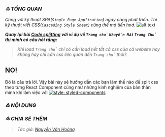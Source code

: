 
### _♳ TỔNG QUAN_

_Cùng với kỹ thuật SPA(`Single Page Application`) ngày càng phát triển. Thì kỹ thuật viết CSS(`Cascading Style Sheet`) cũng thế mà tiến hoá._
![alt text](https://github.com/nguyenvanhoang26041994/dev-experiences/blob/master/images/css_evolution.png)

**_Quay lại bài [Code splitting](https://github.com/nguyenvanhoang26041994/dev-experiences/blob/master/React/how_to_make_best_performance.md#one-code-splitting) với ví dụ về `Trang chủ` `Khuyến Mãi` `Trang Chủ` thì mình có câu hỏi rằng:_**
> _Khi load `Trang chủ` chỉ có cần load hết tất cả css của cả website hay không hay chỉ cần css liên quan đến `Trang chủ` thôi?._  

## NO!
Đó là câu trả lời. Vậy bài này sẽ hướng dẫn các bạn làm thế nào để split css theo từng React Component cũng như những kinh nghiệm của bản thân mình khi làm việc với [![style: styled-components](https://img.shields.io/badge/style-%F0%9F%92%85%20styled--components-orange.svg?colorB=daa357&colorA=db748e)](https://github.com/styled-components/styled-components)

### _♴ NỘI DUNG_

### _♵ CHIA SẼ THÊM_

> _Tác giả: [Nguyễn Văn Hoàng](https://www.facebook.com/nvh26041994)_
